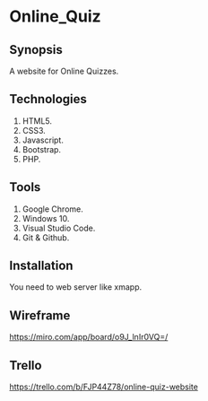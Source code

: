 # Online_Quiz

## Synopsis
A website for Online Quizzes.

## Technologies
1. HTML5.
2. CSS3.
3. Javascript.
4. Bootstrap.
5. PHP.

## Tools
1. Google Chrome.
2. Windows 10.
3. Visual Studio Code.
4. Git & Github.

## Installation
You need to web server like xmapp.

## Wireframe
https://miro.com/app/board/o9J_lnIr0VQ=/

## Trello
https://trello.com/b/FJP44Z78/online-quiz-website
